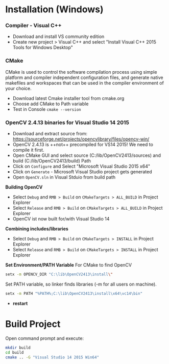 # Installation (Windows)

### Compiler - Visual C++

- Download and install VS community edition
- Create new project > Visual C++ and select "Install Visual C++ 2015 Tools for Windows Desktop"

### CMake
CMake is used to control the software compilation process using simple platform and compiler independent configuration files, and generate native makefiles and workspaces that can be used in the compiler environment of your choice.

- Download latest Cmake installer tool from cmake.org
- Choose add CMake to Path variable
- Test in Console `cmake --version`


### OpenCV 2.4.13 binaries for Visual Studio 14 2015

- Download and extract source from: https://sourceforge.net/projects/opencvlibrary/files/opencv-win/
- OpenCV 2.4.13 is ++not++ precompiled for VS14 2015! We need to compile it first.
- Open CMake GUI and select source (C:/lib/OpenCV2413/sources) and build (C:/lib/OpenCV2413/build) Path
- Click on `Configure` and Select "Microsoft Visual Studio 2015 x64"
- Click on `Generate` - Microsoft Visual Studio project gets generated
- Open `OpenCV.sln` in Visual Stduio from build path

**Building OpenCV**

- Select `Debug` and `RMB > Build` on `CMakeTargets > ALL_BUILD` in Project Explorer
- Select `Release` and `RMB > Build` on `CMakeTargets > ALL_BUILD` in Project Explorer
- OpenCV ist now built for/with Visual Studio 14


**Combining includes/libraries**
- Select `Debug` and `RMB > Build` on `CMakeTargets > INSTALL` in Project Explorer
- Select `Release` and `RMB > Build` on `CMakeTargets > INSTALL` in Project Explorer

**Set Environment/PATH Variable**
For CMake to find OpenCV

```bash
setx -m OPENCV_DIR "C:\lib\OpenCV2413\install\"
```

Set PATH variable, so linker finds libraries (-m for all users on machine).
```bash
setx -m PATH "%PATH%;C:\lib\OpenCV2413\install\x64\vc14\bin"
```

- **restart**

# Build Project
Open command prompt and execute:
```bash
mkdir build
cd build
cmake .. -G "Visual Studio 14 2015 Win64"
```

